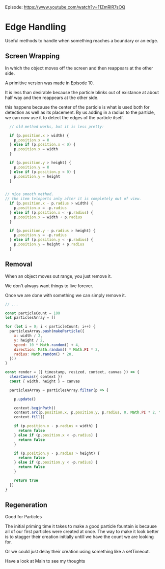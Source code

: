 Episode: https://www.youtube.com/watch?v=11ZmRlR7sOQ

# Edge Handling

Useful methods to handle when something reaches a boundary or an edge.

## Screen Wrapping

In which the object moves off the screen and then reappears at the other side.

A primitive version was made in Episode 10.

It is less than desirable because the particle blinks out of existance at about half way
and then reappears at the other side.

this happens because the center of the particle is what is used both for detection as well as its placement. By us adding in a radius to the particle, we can now use it to detect the edges of the particle itself.

```js
  // old method works, but it is less pretty:

  if (p.position.x > width) {
    p.position.x = 0
  } else if (p.position.x < 0) {
    p.position.x = width
  }

  if (p.position.y > height) {
    p.position.y = 0
  } else if (p.position.y < 0) {
    p.position.y = height
  }
```

```js

// nice smooth method.
// the item teleports anly after it is completely out of view.
  if (p.position.x - p.radius > width) {
    p.position.x = -p.radius
  } else if (p.position.x < -p.radius) {
    p.position.x = width + p.radius
  }

  if (p.position.y - p.radius > height) {
    p.position.y = -p.radius
  } else if (p.position.y < -p.radius) {
    p.position.y = height + p.radius
  }
```

## Removal

When an object moves out range, you just remove it.

We don't always want things to live forever.

Once we are done with something we can simply remove it.

```js
// ...

const particleCount = 100
let particlesArray = []

for (let i = 0; i < particleCount; i++) {
  particlesArray.push(makeParticle({
    x: width / 2,
    y: height / 2,
    speed: 10 * Math.random() + 4,
    direction: Math.random() * Math.PI * 2,
    radius: Math.random() * 20,
  }))
}

const render = ({ timestamp, resized, context, canvas }) => {
  clearCanvas({ context })
  const { width, height } = canvas

  particlesArray = particlesArray.filter(p => {

    p.update()

    context.beginPath()
    context.arc(p.position.x, p.position.y, p.radius, 0, Math.PI * 2, false)
    context.fill()

    if (p.position.x - p.radius > width) {
      return false
    } else if (p.position.x < -p.radius) {
      return false
    }

    if (p.position.y - p.radius > height) {
      return false
    } else if (p.position.y < -p.radius) {
      return false
    }

    return true
  })
}
```

## Regeneration

Good for Particles

The initial priming time it takes to make a good particle fountain is because 
all of our first particles were created at once. The way to make it look better
is to stagger their creation initially untill we have the count we are looking for.

Or we could just delay their creation using something like a setTimeout.

Have a look at Main to see my thoughts